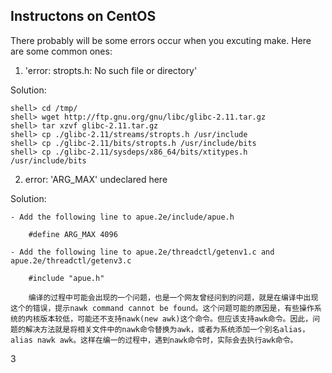 Instructons on CentOS
----------------------

There probably will be some errors occur when you excuting make. Here are some
common ones:

1. 'error: stropts.h: No such file or directory'


  Solution:

    shell> cd /tmp/
    shell> wget http://ftp.gnu.org/gnu/libc/glibc-2.11.tar.gz
    shell> tar xzvf glibc-2.11.tar.gz
    shell> cp ./glibc-2.11/streams/stropts.h /usr/include
    shell> cp ./glibc-2.11/bits/stropts.h /usr/include/bits
    shell> cp ./glibc-2.11/sysdeps/x86_64/bits/xtitypes.h /usr/include/bits

2. error: 'ARG_MAX' undeclared here

  Solution:

    - Add the following line to apue.2e/include/apue.h

        #define ARG_MAX 4096

    - Add the following line to apue.2e/threadctl/getenv1.c and apue.2e/threadctl/getenv3.c

        #include "apue.h"
        
        编译的过程中可能会出现的一个问题，也是一个网友曾经问到的问题，就是在编译中出现这个的错误，提示nawk command cannot be found。这个问题可能的原因是，有些操作系统的内核版本较低，可能还不支持nawk(new awk)这个命令。但应该支持awk命令。因此，问题的解决方法就是将相关文件中的nawk命令替换为awk，或者为系统添加一个别名alias，alias nawk awk。这样在编一的过程中，遇到nawk命令时，实际会去执行awk命令。
3
